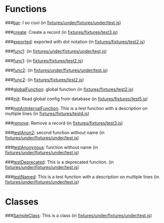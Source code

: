 Functions
=========


###[bar](sample_outputNo/fixtures/under/test.md):
I so cool (in [fixtures&#x2F;under&#x2F;fixtures&#x2F;under&#x2F;test.js](fixtures/under/fixtures/under/test.js))



###[create](sample_outputNo/fixtures/test3.md):
Create a record (in [fixtures&#x2F;fixtures&#x2F;test3.js](fixtures/fixtures/test3.js))



###[exported](sample_outputNo/fixtures/test2.md):
exported with dot notation (in [fixtures&#x2F;fixtures&#x2F;test2.js](fixtures/fixtures/test2.js))



###[func1](sample_outputNo/fixtures/under/test.md):
 (in [fixtures&#x2F;under&#x2F;fixtures&#x2F;under&#x2F;test.js](fixtures/under/fixtures/under/test.js))



###[func1](sample_outputNo/fixtures/test2.md):
 (in [fixtures&#x2F;fixtures&#x2F;test2.js](fixtures/fixtures/test2.js))



###[func2](sample_outputNo/fixtures/under/test.md):
 (in [fixtures&#x2F;under&#x2F;fixtures&#x2F;under&#x2F;test.js](fixtures/under/fixtures/under/test.js))



###[func2](sample_outputNo/fixtures/test2.md):
 (in [fixtures&#x2F;fixtures&#x2F;test2.js](fixtures/fixtures/test2.js))



###[globalFunction](sample_outputNo/fixtures/test2.md):
global function (in [fixtures&#x2F;fixtures&#x2F;test2.js](fixtures/fixtures/test2.js))



###[init](sample_outputNo/fixtures/test5.md):
Read global config from database (in [fixtures&#x2F;fixtures&#x2F;test5.js](fixtures/fixtures/test5.js))



###[notAnInternalFunction](sample_outputNo/fixtures/test4.md):
This is a test function
  with a description on multiple lines (in [fixtures&#x2F;fixtures&#x2F;test4.js](fixtures/fixtures/test4.js))



###[remove](sample_outputNo/fixtures/test3.md):
Remove a record (in [fixtures&#x2F;fixtures&#x2F;test3.js](fixtures/fixtures/test3.js))



###[testAnon2](sample_outputNo/fixtures/under/test.md):
second function without name (in [fixtures&#x2F;under&#x2F;fixtures&#x2F;under&#x2F;test.js](fixtures/under/fixtures/under/test.js))



###[testAnonynous](sample_outputNo/fixtures/under/test.md):
function without name (in [fixtures&#x2F;under&#x2F;fixtures&#x2F;under&#x2F;test.js](fixtures/under/fixtures/under/test.js))



###[testDeprecated](sample_outputNo/fixtures/under/test.md):
This is a deprecated function. (in [fixtures&#x2F;under&#x2F;fixtures&#x2F;under&#x2F;test.js](fixtures/under/fixtures/under/test.js))



###[testNamed](sample_outputNo/fixtures/under/test.md):
This is a test function
  with a description on multiple lines (in [fixtures&#x2F;under&#x2F;fixtures&#x2F;under&#x2F;test.js](fixtures/under/fixtures/under/test.js))





Classes
=======


###[SampleClass](sample_outputNo/fixtures/under/test.md):
This is a class (in [fixtures&#x2F;under&#x2F;fixtures&#x2F;under&#x2F;test.js](fixtures/under/fixtures/under/test.js))

